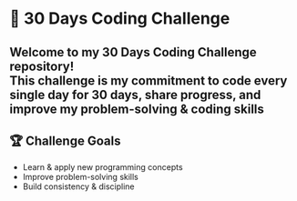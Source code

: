 # 🚀 30 Days Coding Challenge

Welcome to my **30 Days Coding Challenge** repository!  
This challenge is my commitment to code every single day for 30 days, share progress, and improve my problem-solving & coding skills
---

## 🏆 Challenge Goals
- Learn & apply new programming concepts
- Improve problem-solving skills
- Build consistency & discipline
